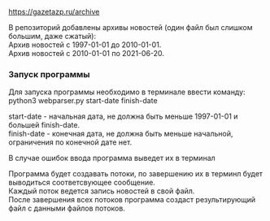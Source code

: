 https://gazetazp.ru/archive

В репозиторий добавлены архивы новостей (один файл был слишком большим, даже сжатый):  
Архив новостей с 1997-01-01 до 2010-01-01.  
Архив новостей с 2010-01-01 по 2021-06-20.  

[Ссылка на целый файл]: https://drive.google.com/file/d/1jM1VIUGDcrz03cd2fNLvudQOf_Tfw3mX/view?usp=sharing

### Запуск программы

Для запуска программы необходимо в терминале ввести команду:  
python3 webparser.py start-date finish-date

start-date - начальная дата, не должна быть меньше 1997-01-01 и большей finish-date.  
finish-date - конечная дата, не должна быть меньше начальной, ограничения по конечной дате нет.  

В случае ошибок ввода программа выведет их в терминал

Программа будет создавать потоки, по завершению их в терминл будет выводиться соответсвующее сообщение.  
Каждый поток ведется запись новостей в свой файл.  
После завершения всех потоков программа создаст результирующий файл с данными файлов потоков.  
